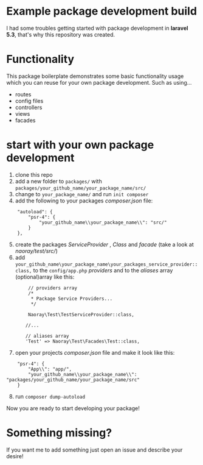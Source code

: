 # Example package development build

I had some troubles getting started with package development in **laravel 5.3**, that's why this repository was created.

# Functionality

This package boilerplate demonstrates some basic functionality usage which you can reuse for your own package development.
Such as using... 

- routes
- config files
- controllers
- views
- facades

# start with your own package development

1. clone this repo
2. add a new folder to `packages/` with `packages/your_github_name/your_package_name/src/`
3. change to `your_package_name/` and run `init composer`
4. add the following to your packages *composer.json* file:
```
    "autoload": {
        "psr-4": {
            "your_github_name\\your_package_name\\": "src/"
        }
    },
```
5. create the packages *ServiceProvider* , *Class* and *facade* (take a look at *naoray/test/src/*)
6. add `your_github_name\your_package_name\your_packages_service_provider::class,` to the `config/app.php` *providers* 
and to the *aliases* array (optional)array like this:
```
        // providers array
        /*
         * Package Service Providers...
         */

        Naoray\Test\TestServiceProvider::class,
        
       //...
       
       // aliases array
       'Test' => Naoray\Test\Facades\Test::class,
```
7. open your projects *composer.json* file and make it look like this:
```
    "psr-4": {
        "App\\": "app/",
        "your_github_name\\your_package_name\\": "packages/your_github_name/your_package_name/src"
    }
```
8. run `composer dump-autoload`

Now you are ready to start developing your package!

# Something missing?

If you want me to add something just open an issue and describe your desire!